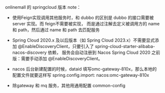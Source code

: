 onlinemall 的 springcloud 版本
note：


- 使用Feign实现调用其他服务时，和 dubbo 的区别是 dubbo 的接口需要被 server 实现。而 feign不需要被实现，
  而是通过注解去定义被调用方的 name 和 path，然后通过 name 和 path 去匹配服务

- Spring Cloud 2020.x 及以后版本（如 Spring Cloud 2023.x）不需要显式添加 @EnableDiscoveryClient，只要引入了 spring-cloud-starter-alibaba-nacos-discovery 依赖，
  服务会自动注册到 Nacos Spring Cloud 2020 之前版：需要手动添加 @EnableDiscoveryClient。

- nacos 后台新建配置的时候，dataid 填写omc-gateway-810x，那么本地的配置文件就要这样写  spring.config.import: nacos:omc-gateway-810x

- 除gateway 和 mq 服务，其他用通用配置 common-config